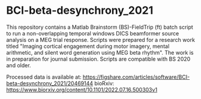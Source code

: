 # BCI-beta-desynchrony_2021
This repository contains a Matlab Brainstorm (BS)-FieldTrip (ft) batch script to run a non-overlapping temporal windows DICS beamformer source analysis on a MEG trial response. Scripts were prepared for a research work titled "Imaging cortical engagement during motor imagery, mental arithmetic, and silent word generation using MEG beta rhythm". The work is in preparation for journal submission. Scripts are compatible with BS 2020 and older.

Processed data is available at: https://figshare.com/articles/software/BCI-beta-desynchrony_2021/20469144
bioRxiv: https://www.biorxiv.org/content/10.1101/2022.07.16.500303v1
